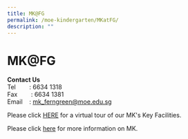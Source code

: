 ```yaml
---
title: MK@FG
permalink: /moe-kindergarten/MKatFG/
description: ""
---
```

# MK@FG

**Contact Us**  
Tel        : 6634 1318  
Fax        : 6634 1381  
Email    : mk_ferngreen@moe.edu.sg  
  
Please click [HERE](https://www.thinglink.com/card/1364504642284683267) for a virtual tour of our MK's Key Facilities.

Please click [here](https://sites.google.com/moe.edu.sg/mkferngreen/highlights?authuser=0) for more information on MK.
